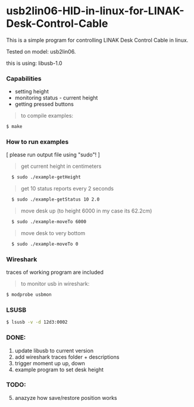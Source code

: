 # usb2lin06-HID-in-linux-for-LINAK-Desk-Control-Cable

This is a simple program for controlling LINAK Desk Control Cable in linux.

Tested on model: usb2lin06.

this is using: libusb-1.0

### Capabilities
* setting height
* monitoring status - current height
* getting pressed buttons

>to compile examples:
```sh
$ make
```

### How to run examples
[ please run output file using "sudo"! ]
> get current height in centimeters
```sh
  $ sudo ./example-getHeight
```
>get 10 status reports every 2 seconds
```sh
  $ sudo ./example-getStatus 10 2.0
```
> move desk up (to height 6000 in my case its 62.2cm)
```sh
  $ sudo ./example-moveTo 6000
```
> move desk to very bottom
```sh
  $ sudo ./example-moveTo 0
```

### Wireshark 
traces of working program are included
> to monitor usb in wireshark:
```sh
$ modprobe usbmon
```

### LSUSB
```sh
$ lsusb -v -d 12d3:0002
```

### DONE:
1. update libusb to current version
2. add wireshark traces folder + descriptions
3. trigger moment up
   up, down
4. example program to set desk height

### TODO:
5. anazyze how save/restore position works
